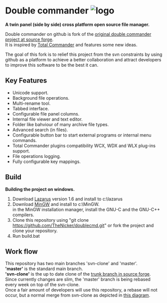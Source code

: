 
# Double commander ![logo](https://doublecmd.sourceforge.io/site/images/logo.png "Double commander")  

**A twin panel (side by side) cross platform open source file manager.**  

Double commander on github is fork of the [original double commander project at source forge](http://doublecmd.sourceforge.net/).  
It is inspired by [Total Commander](http://www.ghisler.com/) and features some new ideas.  

The goal of this fork is to relief this project from the svn constraints by using github as a platform to achieve a better collaboration and attract developers to improve this software to be the best it can.  

Key Features
------------

* Unicode support.  
* Background file operations.  
* Multi-rename tool.  
* Tabbed interface.  
* Configurable file panel columns.  
* Internal file viewer and text editor.  
* Folder like bahviour of many archive file types.  
* Advanced search (in files).  
* Configurable button bar to start external programs or internal menu commands.  
* Total Commander plugins compatibility WCX, WDX and WLX plug-ins support.  
* File operations logging.  
* Fully configurable key mappings.  

Build
---------
**Building the project on windows.**  

1. Download [Lazarus](http://www.lazarus-ide.org/) version 1.6 and install to c:\lazarus  
2. Download [MinGW](https://sourceforge.net/projects/mingw/files/) and install to c:\MinGW.  
   in the MinGW installation manager, install the GNU-C and the GNU-C++ compilers.
3. Clone this repository using "git clone https://github.com/TheNicker/doublecmd.git" or fork the project and clone your repository.  
4. Run build.bat  


Work flow
---------
This repository has two main branches 'svn-clone' and 'master'.  
**'master'** is the standard main branch.  
**'svn-clone'** is the up to date clone of the [trunk branch in source forge](https://sourceforge.net/p/doublecmd/code/HEAD/tree/trunk/).     
Since currently changes are slim, the 'master' branch is being rebased every week on top of the svn-clone.    
Once a fair amount of developers will use this repository, a rebase will not occur, but a normal 
merge from svn-clone as depicted in [this diagram](http://thenicker.github.io/doublecmd/).

